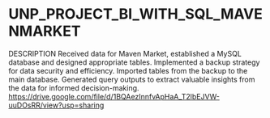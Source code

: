 # UNP_PROJECT_BI_WITH_SQL_MAVENMARKET
DESCRIPTION Received data for Maven Market, established a MySQL database and designed appropriate tables. Implemented a backup strategy for data security and efficiency. Imported tables from the backup to the main database. Generated query outputs to extract valuable insights from the data for informed decision-making.
https://drive.google.com/file/d/1BQAezInnfvApHaA_T2lbEJVW-uuDOsRR/view?usp=sharing
